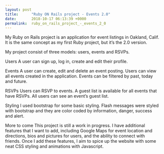 ```yaml
---
layout: post
title:      "Ruby ON Rails project - Events 2.0"
date:       2018-10-17 06:13:39 +0000
permalink:  ruby_on_rails_project_-_events_2_0
---
```



My Ruby on Rails project is an application for event listings in Oakland, Calif. It is the same concept as my first Ruby project, but it’s the 2.0 version. 

My project consist of three models: users, events and RSVPs. 

Users
A user can sign up, log in, create and edit their profile. 

Events
A user can create, edit and delete an event posting. Users can view all events created in the application. Events can be filtered by past, today and future. 

RSVPs
Users can RSVP to events. A guest list is available for all events that have RSVPs. All users can see an event’s guest list. 

Styling
I used bootstrap for some basic styling. Flash messages were styled with bootstrap and they are color coded by information, danger, success and alert. 

More to come
This project is still a work in progress. I have additional features that I want to add, including Google Maps for event location and directions, bios and pictures for users, and the ability to connect with friends. Once I add these features, I aim to spice up the website with some neat CSS styling and animations with Javascript. 

